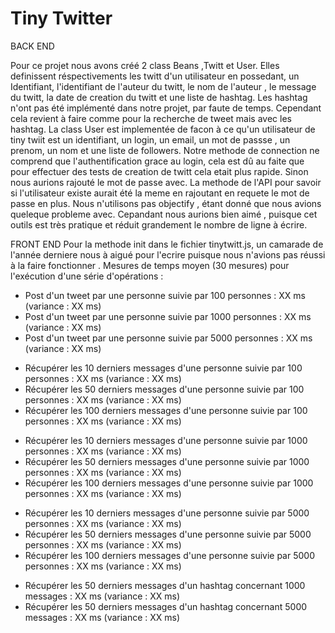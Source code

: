 # Tiny Twitter

BACK END 

Pour ce projet nous avons créé 2 class Beans ,Twitt et User. Elles definissent réspectivements les twitt d'un utilisateur en possedant, un Identifiant, l'identifiant de l'auteur du twitt, le nom de l'auteur , le message du twitt, la date de creation du twitt et une liste de hashtag. Les hashtag n'ont pas été implémenté dans notre projet, par faute de temps. Cependant cela revient à faire comme pour la recherche de tweet mais avec les hashtag.
La class User est implementée de facon à ce qu'un utilisateur de tiny twiit est un identifiant, un login, un email, un mot de passse , un prenom, un nom et une liste de followers.
Notre methode de connection ne comprend que l'authentification grace au login, cela est dû au faite que pour effectuer des tests de creation de twitt cela etait plus rapide. Sinon nous aurions rajouté le mot de passe avec. La methode de l'API pour savoir si l'utilisateur existe aurait été la meme en rajoutant en requete le mot de passe en plus. Nous n'utilisons pas objectify , étant donné que nous avions queleque probleme avec. Cepandant nous aurions bien aimé , puisque cet outils est très pratique et réduit grandement le nombre de ligne à écrire.


FRONT END
 Pour la methode init dans le fichier tinytwitt.js, un camarade de l'année derniere nous à aigué pour l'ecrire puisque nous n'avions pas réussi à la faire fonctionner .
Mesures de temps moyen (30 mesures) pour l'exécution d'une série d'opérations :

 - Post d'un tweet par une personne suivie par 100 personnes : XX ms (variance : XX ms)
 - Post d'un tweet par une personne suivie par 1000 personnes : XX ms (variance : XX ms)
 - Post d'un tweet par une personne suivie par 5000 personnes : XX ms (variance : XX ms)  
  
 * Récupérer les 10 derniers messages d'une personne suivie par 100 personnes : XX ms (variance : XX ms)
 * Récupérer les 50 derniers messages d'une personne suivie par 100 personnes : XX ms (variance : XX ms)
 * Récupérer les 100 derniers messages d'une personne suivie par 100 personnes : XX ms (variance : XX ms)
 
 - Récupérer les 10 derniers messages d'une personne suivie par 1000 personnes : XX ms (variance : XX ms)
 - Récupérer les 50 derniers messages d'une personne suivie par 1000 personnes : XX ms (variance : XX ms)
 - Récupérer les 100 derniers messages d'une personne suivie par 1000 personnes : XX ms (variance : XX ms)
 
 * Récupérer les 10 derniers messages d'une personne suivie par 5000 personnes : XX ms (variance : XX ms)
 * Récupérer les 50 derniers messages d'une personne suivie par 5000 personnes : XX ms (variance : XX ms)
 * Récupérer les 100 derniers messages d'une personne suivie par 5000 personnes : XX ms (variance : XX ms)
 
 - Récupérer les 50 derniers messages d'un hashtag concernant 1000 messages : XX ms (variance : XX ms)
 - Récupérer les 50 derniers messages d'un hashtag concernant 5000 messages : XX ms (variance : XX ms)
